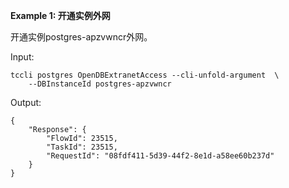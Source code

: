**Example 1: 开通实例外网**

开通实例postgres-apzvwncr外网。

Input: 

```
tccli postgres OpenDBExtranetAccess --cli-unfold-argument  \
    --DBInstanceId postgres-apzvwncr
```

Output: 
```
{
    "Response": {
        "FlowId": 23515,
        "TaskId": 23515,
        "RequestId": "08fdf411-5d39-44f2-8e1d-a58ee60b237d"
    }
}
```


